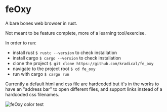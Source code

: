 # feOxy
A bare bones web browser in rust.

Not meant to be feature complete, more of a learning tool/exercise.

In order to run:
* install rust `$ rustc --version` to check installation
* install cargo `$ cargo --version` to check installation
* clone the project `$ git clone https://github.com/kradical/fe_oxy`
* navigate to the project root `$ cd fe_oxy`
* run with cargo `$ cargo run`

Currently a default html and css file are hardcoded but it's in the works to have an "address bar" to open different files, and support links instead of a hardcoded css filenames.

![feOxy color test](http://i68.tinypic.com/2mrcr9g.png)

